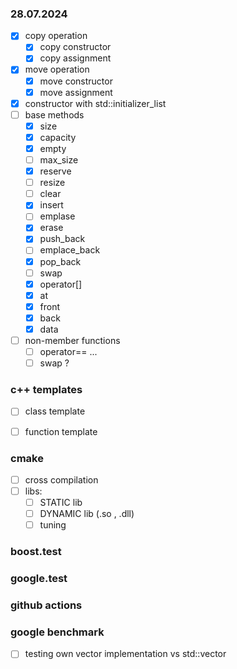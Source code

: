 



### 28.07.2024

- [x] copy operation
	- [x] copy constructor		
	- [x] copy assignment
- [x] move operation
	- [x] move constructor
	- [x] move assignment
- [x] constructor with std::initializer_list
- [ ] base methods
	- [x] size
 	- [x] capacity
  	- [x] empty
  	- [ ] max_size
  	- [x] reserve
  	- [ ] resize
  	- [ ] clear
  	- [x] insert
  	- [ ] emplase
	- [x] erase
 	- [x] push_back
  	- [ ] emplace_back
  	- [x] pop_back
  	- [ ] swap
  	- [x] operator[]
  	- [x] at
  	- [x] front
  	- [x] back
  	- [x] data
- [ ] non-member functions
  	- [ ] operator== ...
   	- [ ] swap ?
### c++ templates
- [ ] class template
- [ ] function template

     
### cmake 
- [ ] cross compilation
- [ ] libs:
	- [ ] STATIC lib
 	- [ ] DYNAMIC lib (.so , .dll)
  - [ ] tuning
 
### boost.test

### google.test

### github actions

### google benchmark
- [ ] testing own vector implementation vs std::vector



